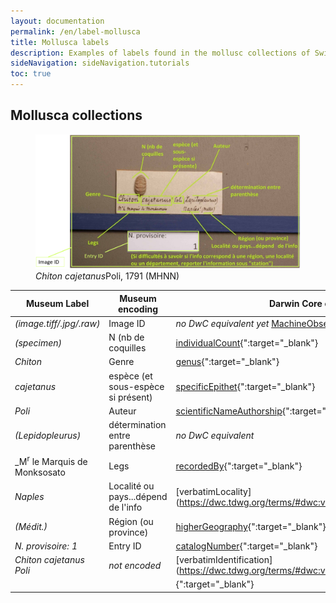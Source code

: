 ```yaml
---
layout: documentation
permalink: /en/label-mollusca
title: Mollusca labels
description: Examples of labels found in the mollusc collections of Switzerland and their corresponding Darwin Core encoding
sideNavigation: sideNavigation.tutorials
toc: true
---
```


<head>
  <!-- Lightbox2 CSS -->
  <link href="https://cdnjs.cloudflare.com/ajax/libs/lightbox2/2.11.3/css/lightbox.min.css" rel="stylesheet">
  <!-- Your existing CSS -->
  
  <!-- Lightbox2 JavaScript -->
  <script src="https://cdnjs.cloudflare.com/ajax/libs/lightbox2/2.11.3/js/lightbox-plus-jquery.min.js"></script>
  <!-- Your existing JavaScript -->
</head>

## Mollusca collections

<figure class="has-text-centered">
  <a href="/assets/images/categories/label_Mollusca.png" data-lightbox="image-1" data-title="Label Mollusca MHNN-Nprov-1">
    <img src="/assets/images/categories/label_Mollusca.png" alt="<i>Chiton cajetanus</i> Poli, 1791 (MHNN)" />
  </a>
  <figcaption><i>Chiton cajetanus</i>Poli, 1791 (MHNN)</figcaption>
</figure>

| Museum Label | Museum encoding | Darwin Core correspondance |
| ------------ | --------------- | -------------------------- |
| _(image.tiff/.jpg/.raw)_ | Image ID | _no DwC equivalent yet_ [MachineObservation](https://dwc.tdwg.org/terms/#machineobservation){":target="_blank"} |
| _(specimen)_ | N (nb de coquilles | [individualCount](https://dwc.tdwg.org/terms/#dwc:individualCount){":target="_blank"} |
| _Chiton_ | Genre | [genus](https://dwc.tdwg.org/terms/#dwc:genus){":target="_blank"} |
| _cajetanus_ | espèce (et sous-espèce si présent) | [specificEpithet](https://dwc.tdwg.org/terms/#dwc:specificEpithet){":target="_blank"} |
| _Poli_ | Auteur | [scientificNameAuthorship](https://dwc.tdwg.org/terms/#dwc:scientificNameAuthorship){":target="_blank"} |
| _(Lepidopleurus)_ | détermination entre parenthèse | _no DwC equivalent_ |
| _M<sup>r</sup> le Marquis de Monksosato | Legs | [recordedBy](https://dwc.tdwg.org/terms/#dwc:recordedBy){":target="_blank"} |
| _Naples_ | Localité ou pays...dépend de l'info | [verbatimLocality](https://dwc.tdwg.org/terms/#dwc:verbatimLocality{":target="_blank"} |
| _(Médit.)_ | Région (ou province) | [higherGeography](https://dwc.tdwg.org/terms/#dwc:higherGeography){":target="_blank"} |
| _N. provisoire: 1_ | Entry ID | [catalogNumber](https://dwc.tdwg.org/terms/#dwc:catalogNumber){":target="_blank"} |
| _Chiton cajetanus Poli_ | _not encoded_ | [verbatimIdentification](https://dwc.tdwg.org/terms/#dwc:verbatimIdentification{":target="_blank"} |
|  |  | [](){":target="_blank"} |
